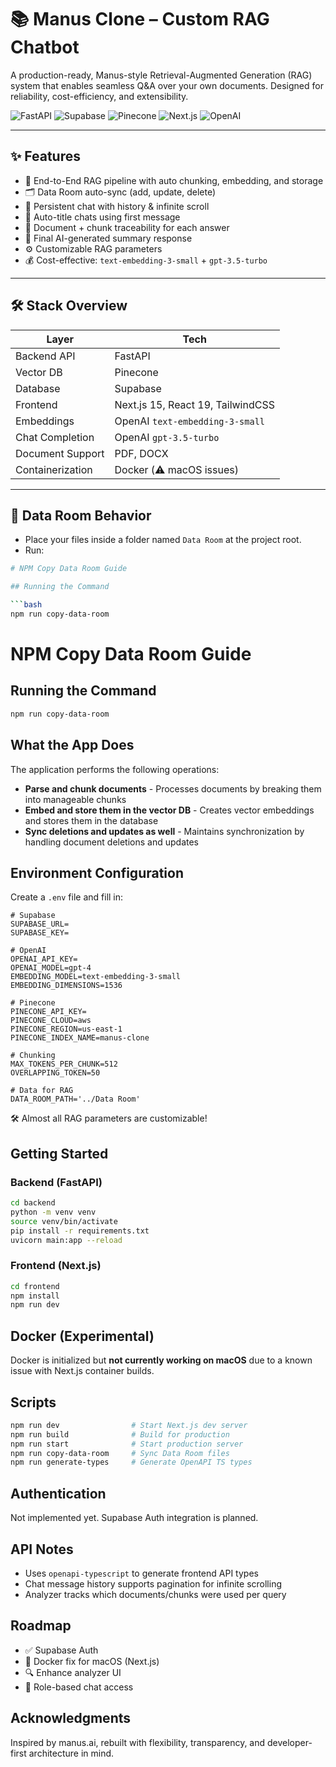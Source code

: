 # 📚 Manus Clone – Custom RAG Chatbot

A production-ready, Manus-style Retrieval-Augmented Generation (RAG) system that enables seamless Q&A over your own documents. Designed for reliability, cost-efficiency, and extensibility.

![FastAPI](https://img.shields.io/badge/FastAPI-Backend-green?style=flat-square)
![Supabase](https://img.shields.io/badge/Supabase-DB-blue?style=flat-square)
![Pinecone](https://img.shields.io/badge/Pinecone-Vector%20DB-purple?style=flat-square)
![Next.js](https://img.shields.io/badge/Next.js-Frontend-black?style=flat-square)
![OpenAI](https://img.shields.io/badge/OpenAI-gpt--3.5--turbo-orange?style=flat-square)

---

## ✨ Features

- 🔗 End-to-End RAG pipeline with auto chunking, embedding, and storage
- 🗂️ Data Room auto-sync (add, update, delete)
- 💬 Persistent chat with history & infinite scroll
- 📝 Auto-title chats using first message
- 📄 Document + chunk traceability for each answer
- 🧠 Final AI-generated summary response
- ⚙️ Customizable RAG parameters
- 💰 Cost-effective: `text-embedding-3-small` + `gpt-3.5-turbo`

---

## 🛠️ Stack Overview

| Layer            | Tech                             |
|------------------|----------------------------------|
| Backend API      | FastAPI                          |
| Vector DB        | Pinecone                         |
| Database         | Supabase                         |
| Frontend         | Next.js 15, React 19, TailwindCSS |
| Embeddings       | OpenAI `text-embedding-3-small`  |
| Chat Completion  | OpenAI `gpt-3.5-turbo`            |
| Document Support | PDF, DOCX                         |
| Containerization | Docker (⚠️ macOS issues)         |

---

## 📁 Data Room Behavior

- Place your files inside a folder named `Data Room` at the project root.
- Run:

```bash
# NPM Copy Data Room Guide

## Running the Command

```bash
npm run copy-data-room
```

# NPM Copy Data Room Guide

## Running the Command

```bash
npm run copy-data-room
```

## What the App Does

The application performs the following operations:

- **Parse and chunk documents** - Processes documents by breaking them into manageable chunks
- **Embed and store them in the vector DB** - Creates vector embeddings and stores them in the database
- **Sync deletions and updates as well** - Maintains synchronization by handling document deletions and updates

## Environment Configuration

Create a `.env` file and fill in:

```env
# Supabase
SUPABASE_URL=
SUPABASE_KEY=

# OpenAI
OPENAI_API_KEY=
OPENAI_MODEL=gpt-4
EMBEDDING_MODEL=text-embedding-3-small
EMBEDDING_DIMENSIONS=1536

# Pinecone
PINECONE_API_KEY=
PINECONE_CLOUD=aws
PINECONE_REGION=us-east-1
PINECONE_INDEX_NAME=manus-clone

# Chunking
MAX_TOKENS_PER_CHUNK=512
OVERLAPPING_TOKEN=50

# Data for RAG
DATA_ROOM_PATH='../Data Room'
```

🛠️ Almost all RAG parameters are customizable!

## Getting Started

### Backend (FastAPI)

```bash
cd backend
python -m venv venv
source venv/bin/activate
pip install -r requirements.txt
uvicorn main:app --reload
```

### Frontend (Next.js)

```bash
cd frontend
npm install
npm run dev
```

## Docker (Experimental)

Docker is initialized but **not currently working on macOS** due to a known issue with Next.js container builds.

## Scripts

```bash
npm run dev                # Start Next.js dev server
npm run build              # Build for production
npm run start              # Start production server
npm run copy-data-room     # Sync Data Room files
npm run generate-types     # Generate OpenAPI TS types
```

## Authentication

Not implemented yet. Supabase Auth integration is planned.

## API Notes

* Uses `openapi-typescript` to generate frontend API types
* Chat message history supports pagination for infinite scrolling
* Analyzer tracks which documents/chunks were used per query

## Roadmap

* ✅ Supabase Auth
* 🧪 Docker fix for macOS (Next.js)
* 🔍 Enhance analyzer UI
* 🧩 Role-based chat access

## Acknowledgments

Inspired by manus.ai, rebuilt with flexibility, transparency, and developer-first architecture in mind.
